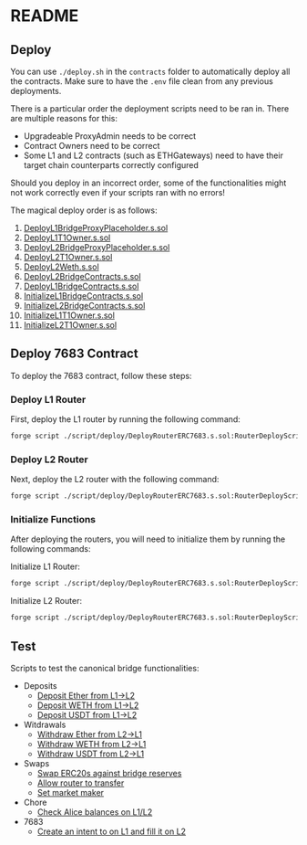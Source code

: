 # README

## Deploy

You can use `./deploy.sh` in the `contracts` folder to automatically deploy all the contracts. Make sure to have the
`.env` file clean from any previous deployments.

There is a particular order the deployment scripts need to be ran in. There are multiple reasons for this:

- Upgradeable ProxyAdmin needs to be correct
- Contract Owners need to be correct
- Some L1 and L2 contracts (such as ETHGateways) need to have their target chain counterparts correctly configured

Should you deploy in an incorrect order, some of the functionalities might not work correctly even if your scripts ran
with no errors!

The magical deploy order is as follows:

1. [DeployL1BridgeProxyPlaceholder.s.sol](./deploy/DeployL1BridgeProxyPlaceholder.s.sol)
2. [DeployL1T1Owner.s.sol](./deploy/DeployL1T1Owner.s.sol)
3. [DeployL2BridgeProxyPlaceholder.s.sol](./deploy/DeployL2BridgeProxyPlaceholder.s.sol)
4. [DeployL2T1Owner.s.sol](./deploy/DeployL2T1Owner.s.sol)
5. [DeployL2Weth.s.sol](./deploy/DeployL2Weth.s.sol)
6. [DeployL2BridgeContracts.s.sol](./deploy/DeployL2BridgeContracts.s.sol)
7. [DeployL1BridgeContracts.s.sol](./deploy/DeployL1BridgeContracts.s.sol)
8. [InitializeL1BridgeContracts.s.sol](./deploy/InitializeL1BridgeContracts.s.sol)
9. [InitializeL2BridgeContracts.s.sol](./deploy/InitializeL2BridgeContracts.s.sol)
10. [InitializeL1T1Owner.s.sol](./deploy/InitializeL1T1Owner.s.sol)
11. [InitializeL2T1Owner.s.sol](./deploy/InitializeL2T1Owner.s.sol)

## Deploy 7683 Contract

To deploy the 7683 contract, follow these steps:

### Deploy L1 Router

First, deploy the L1 router by running the following command:

```bash
forge script ./script/deploy/DeployRouterERC7683.s.sol:RouterDeployScript --sig "deployL1Router()" --rpc-url $T1_L1_RPC --broadcast --verify --verifier etherscan --verifier-url https://api-sepolia.etherscan.io/api
```

### Deploy L2 Router

Next, deploy the L2 router with the following command:

```bash
forge script ./script/deploy/DeployRouterERC7683.s.sol:RouterDeployScript --sig "deployL2Router()" --rpc-url $T1_L2_RPC --broadcast --verify --verifier blockscout --verifier-url https://explorer.devnet.t1protocol.com/api
```

### Initialize Functions

After deploying the routers, you will need to initialize them by running the following commands:

Initialize L1 Router:

```bash
forge script ./script/deploy/DeployRouterERC7683.s.sol:RouterDeployScript --sig "initializeL1Router()" --rpc-url $T1_L1_RPC --broadcast
```

Initialize L2 Router:

```bash
forge script ./script/deploy/DeployRouterERC7683.s.sol:RouterDeployScript --sig "initializeL2Router()" --rpc-url $T1_L2_RPC --broadcast
```

## Test

Scripts to test the canonical bridge functionalities:

- Deposits
  - [Deposit Ether from L1->L2](./test/DepositEtherFromL1ToL2.s.sol)
  - [Deposit WETH from L1->L2](./test/DepositWethFromL1ToL2.s.sol)
  - [Deposit USDT from L1->L2](./test/DepositUsdtFromL1ToL2.s.sol)
- Witdrawals
  - [Withdraw Ether from L2->L1](./test/WithdrawEtherFromL2ToL1.s.sol)
  - [Withdraw WETH from L2->L1](./test/WithdrawWethFromL2ToL1.s.sol)
  - [Withdraw USDT from L2->L1](./test/WithdrawUsdtFromL2ToL1.s.sol)
- Swaps
  - [Swap ERC20s against bridge reserves](./test/SwapERC20.s.sol)
  - [Allow router to transfer](./test/AllowRouterToTransfer.s.sol)
  - [Set market maker](./test/SetMM.s.sol)
- Chore
  - [Check Alice balances on L1/L2](./test/LogBalances.s.sol)
- 7683
  - [Create an intent to on L1 and fill it on L2](./test/7683E2E.s.sol)